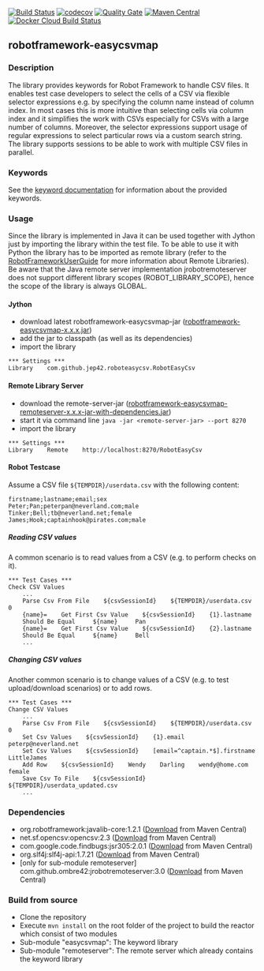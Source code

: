 [![Build Status](https://travis-ci.org/JeP42/robotframework-easycsvmap.svg?branch=master)](https://travis-ci.org/JeP42/robotframework-easycsvmap)
[![codecov](https://codecov.io/gh/JeP42/robotframework-easycsvmap/branch/master/graph/badge.svg)](https://codecov.io/gh/JeP42/robotframework-easycsvmap)
[![Quality Gate](https://sonarcloud.io/api/badges/gate?key=com.github.jep42:easycsvmap-reactor)](https://sonarcloud.io/projects?search=com.github.jep42:easycsvmap-reactor)
[![Maven Central](https://maven-badges.herokuapp.com/maven-central/com.github.jep42/robotframework-easycsvmap/badge.svg)](https://maven-badges.herokuapp.com/maven-central/com.github.jep42/robotframework-easycsvmap)
[![Docker Cloud Build Status](https://img.shields.io/docker/cloud/build/jep42/robotremoteserver-easycsvmap.svg)](https://hub.docker.com/r/jep42/robotremoteserver-easycsvmap)

## robotframework-easycsvmap

### Description
The library provides keywords for Robot Framework to handle CSV files. It enables test case developers to select the cells of a CSV via flexible selector expressions e.g. by specifying the column name instead of column index. In most cases this is more intuitive than selecting cells via column index and it simplifies the work with CSVs especially for CSVs with a large number of columns. Moreover, the selector expressions support usage of regular expressions to select particular rows via a custom search string.
The library supports sessions to be able to work with multiple CSV files in parallel.

### Keywords

See the [keyword documentation](https://jep42.github.io/robotframework-easycsvmap/RobotEasyCsv.html) for information about the provided keywords.

### Usage

Since the library is implemented in Java it can be used together with Jython just by importing the library within the test file. To be able to
use it with Python the library has to be imported as remote library (refer to the [RobotFrameworkUserGuide](http://robotframework.org/robotframework/latest/RobotFrameworkUserGuide.html#remote-library-interface) for more information about Remote Libraries). Be aware that the
Java remote server implementation jrobotremoteserver does not support different library scopes (ROBOT\_LIBRARY\_SCOPE), hence the scope of the library is always GLOBAL.

#### Jython

- download latest robotframework-easycsvmap-jar ([robotframework-easycsvmap-x.x.x.jar](https://repo.maven.apache.org/maven2/com/github/jep42/robotframework-easycsvmap))
- add the jar to classpath (as well as its dependencies)
- import the library

```
*** Settings ***
Library    com.github.jep42.roboteasycsv.RobotEasyCsv
```

#### Remote Library Server

- download the remote-server-jar ([robotframework-easycsvmap-remoteserver-x.x.x-jar-with-dependencies.jar](https://repo.maven.apache.org/maven2/com/github/jep42/robotframework-easycsvmap-remoteserver))
- start it via command line ``java -jar <remote-server-jar> --port 8270``
- import the library

```
*** Settings ***
Library    Remote    http://localhost:8270/RobotEasyCsv
```


#### Robot Testcase

Assume a CSV file ``${TEMPDIR}/userdata.csv`` with the following content:

```
firstname;lastname;email;sex
Peter;Pan;peterpan@neverland.com;male
Tinker;Bell;tb@neverland.net;female
James;Hook;captainhook@pirates.com;male
```

##### Reading CSV values

A common scenario is to read values from a CSV (e.g. to perform checks on it).


```
*** Test Cases ***
Check CSV Values
    ...
    Parse Csv From File    ${csvSessionId}    ${TEMPDIR}/userdata.csv    0
    {name}=    Get First Csv Value    ${csvSessionId}    {1}.lastname
    Should Be Equal 	${name} 	Pan
    {name}=    Get First Csv Value    ${csvSessionId}    {2}.lastname
    Should Be Equal 	${name} 	Bell
    ...
```

##### Changing CSV values

Another common scenario is to change values of a CSV (e.g. to test upload/download scenarios) or to add rows.

```
*** Test Cases ***
Change CSV Values
    ...
    Parse Csv From File    ${csvSessionId}    ${TEMPDIR}/userdata.csv    0
    Set Csv Values    ${csvSessionId}    {1}.email    peterp@neverland.net
    Set Csv Values    ${csvSessionId}    [email=^captain.*$].firstname    LittleJames
    Add Row    ${csvSessionId}    Wendy    Darling    wendy@home.com    female
    Save Csv To File    ${csvSessionId}    ${TEMPDIR}/userdata_updated.csv
    ...
```


### Dependencies
- org.robotframework:javalib-core:1.2.1 ([Download](https://mvnrepository.com/artifact/org.robotframework/javalib-core/1.2.1) from Maven Central)
- net.sf.opencsv:opencsv:2.3 ([Download](https://mvnrepository.com/artifact/net.sf.opencsv/opencsv/2.3) from Maven Central)
- com.google.code.findbugs:jsr305:2.0.1 ([Download](https://mvnrepository.com/artifact/com.google.code.findbugs/jsr305/2.0.1) from Maven Central)
- org.slf4j:slf4j-api:1.7.21 ([Download](https://mvnrepository.com/artifact/org.slf4j/slf4j-api/1.7.21) from Maven Central)
- [only for sub-module remoteserver] com.github.ombre42:jrobotremoteserver:3.0 ([Download](https://mvnrepository.com/artifact/com.github.ombre42/jrobotremoteserver/3.0) from Maven Central)


### Build from source

- Clone the repository
- Execute ``mvn install`` on the root folder of the project to build the reactor which consist of two modules
- Sub-module "easycsvmap": The keyword library
- Sub-module "remoteserver": The remote server which already contains the keyword library




